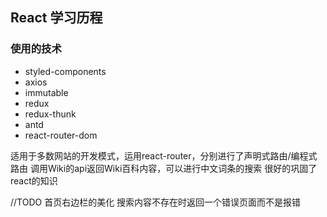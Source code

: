 ## React 学习历程

### 使用的技术

* styled-components
* axios
* immutable
* redux
* redux-thunk
* antd
* react-router-dom

适用于多数网站的开发模式，运用react-router，分别进行了声明式路由/编程式路由
调用Wiki的api返回Wiki百科内容，可以进行中文词条的搜索
很好的巩固了react的知识

//TODO
首页右边栏的美化
搜索内容不存在时返回一个错误页面而不是报错
